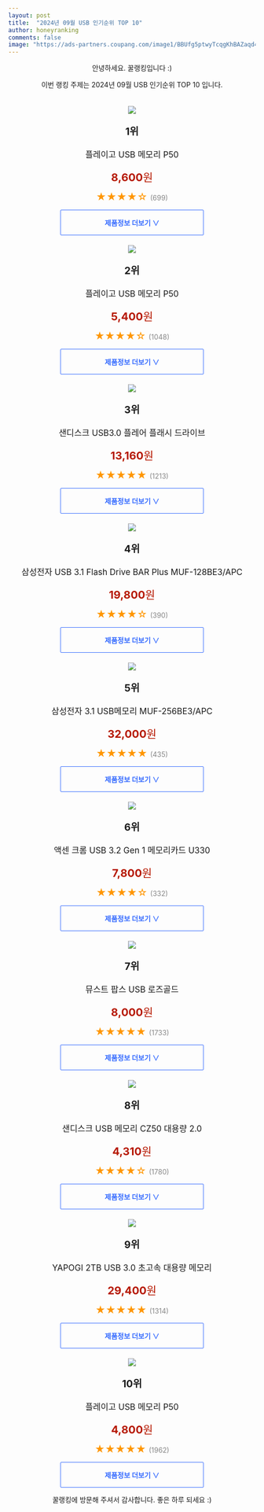 ```yaml
---
layout: post
title:  "2024년 09월 USB 인기순위 TOP 10"
author: honeyranking
comments: false
image: "https://ads-partners.coupang.com/image1/BBUfg5ptwyTcqgKhBAZaqd4w0vZKiF1g9EDzqkm4oIGwjs58HLDHJ8ncaboepUM7jzi____A4Fa0YQCWTxHTrO72bPtjgyftuYqBjRVdK0yayhYXTAZc4AcgRxx1jHRk5JoqN9LwRjvRuVDBqAmJMKCUZzKKaHHwwb5uIJszpD21VOT1pF6XOnv6uCOOXoFM_DhUuZFHE32EcZ78rKRNUVyo8ocj1Gr9n12vuQ5aS7IgENLj9IGNs07GbpPW7MWOUBr2LBcocuY-f5jhQOMf7OZAEOPaNMyjvPQ="
---
```

<p style="text-align: center;">안녕하세요. 꿀랭킹입니다 :)</p>
<p style="text-align: center;">이번 랭킹 주제는 2024년 09월 USB 인기순위 TOP 10 입니다.</p><center><img src="https://ads-partners.coupang.com/image1/BBUfg5ptwyTcqgKhBAZaqd4w0vZKiF1g9EDzqkm4oIGwjs58HLDHJ8ncaboepUM7jzi____A4Fa0YQCWTxHTrO72bPtjgyftuYqBjRVdK0yayhYXTAZc4AcgRxx1jHRk5JoqN9LwRjvRuVDBqAmJMKCUZzKKaHHwwb5uIJszpD21VOT1pF6XOnv6uCOOXoFM_DhUuZFHE32EcZ78rKRNUVyo8ocj1Gr9n12vuQ5aS7IgENLj9IGNs07GbpPW7MWOUBr2LBcocuY-f5jhQOMf7OZAEOPaNMyjvPQ=" style="margin-top:20px" /></center><p style="text-align: center; font-size: 20px"><b>1위</b></p><p style="text-align: center; font-size: 17px">플레이고 USB 메모리 P50</p><p style="text-align: center;"><span style="color: #b61800; font-size: 22px;"><b>8,600</b>원</span></p><p style="text-align: center;"><span style="color: #ff9600; font-size: 20px;">★★★★☆ </span><span style="color: #878787;">(699)</span></p><center><a href="https://link.coupang.com/re/AFFSDP?lptag=AF3899140&subid=honeyrank&pageKey=5309101612&itemId=7657172318&vendorItemId=74947573873&traceid=V0-153-09bac7b5f3f4541f&requestid=20240919050000529077887299&token=31850B%7CGM"><div style="font-size: 14px; display: inline-block; padding: 15px 90px; color: #346aff; border-radius: 2px; border: 1px solid #346aff; cursor: pointer;"><b>제품정보 더보기 &or;</b></div></a></center><center><img src="https://ads-partners.coupang.com/image1/J3_K94wL7EZdMQxpJ-yHygulo9NbiiEMIJiKlpbLqBptRVQOVV_0wLlb6v4iv1ArqoUb_9GPdHQdLIo1tejRqJ0c_7DtPMpZtJ-ZNAAr4nAOFdVzyS2QmzADVapGbuWz5ZDSTfmRBTfLDzhlKg66oNI1LrQDgcHevn-pUjRPWOrW8FoEKjtm1nSRLo7rwmtolPyrNVFVeSFDkuL3GlkZAcUMXAEnhKDkoeL19g00o7fS_l9pLD67I2U1plagNqPEokRdg1z4PSSutrlbvt1pgCB9kBas_fiJhLw=" style="margin-top:20px" /></center><p style="text-align: center; font-size: 20px"><b>2위</b></p><p style="text-align: center; font-size: 17px">플레이고 USB 메모리 P50</p><p style="text-align: center;"><span style="color: #b61800; font-size: 22px;"><b>5,400</b>원</span></p><p style="text-align: center;"><span style="color: #ff9600; font-size: 20px;">★★★★☆ </span><span style="color: #878787;">(1048)</span></p><center><a href="https://link.coupang.com/re/AFFSDP?lptag=AF3899140&subid=honeyrank&pageKey=5309101612&itemId=7687093185&vendorItemId=74977375673&traceid=V0-153-09bac7b5f3f4541f&requestid=20240919050000529077887299&token=31850B%7CGM"><div style="font-size: 14px; display: inline-block; padding: 15px 90px; color: #346aff; border-radius: 2px; border: 1px solid #346aff; cursor: pointer;"><b>제품정보 더보기 &or;</b></div></a></center><center><img src="https://ads-partners.coupang.com/image1/GysDQwwxi4wJBUHAG6iSRtwKFPNaENmONKe2V2LeB_bR9Qd4-NRjeMnIfwyaGEdaJhWWqTXS33xJz-8HHSlS5PqDn9TN-vvBYc93Kpu8_5C3uRR01JAWZedSjA1mDglw6c-f8qMxJcxKncbSchnUTNUgdovw7GsdPGnmR_LpzKcTbZNOYk9M1Y3Z-izSVd6fctFUq91dGZCELSGjHEy5It9qD4BgDJnF7PCsbtv7VE3doJUiC03WoLTMdpiMDMZaO_VsG2Ax-3eUfg8VSF3lUye9lJMerwgnjnqyGVzRlls6b6mk3vdg7qk=" style="margin-top:20px" /></center><p style="text-align: center; font-size: 20px"><b>3위</b></p><p style="text-align: center; font-size: 17px">샌디스크 USB3.0 플레어 플래시 드라이브</p><p style="text-align: center;"><span style="color: #b61800; font-size: 22px;"><b>13,160</b>원</span></p><p style="text-align: center;"><span style="color: #ff9600; font-size: 20px;">★★★★★ </span><span style="color: #878787;">(1213)</span></p><center><a href="https://link.coupang.com/re/AFFSDP?lptag=AF3899140&subid=honeyrank&pageKey=19813082&itemId=78863531&vendorItemId=76398359548&traceid=V0-153-36380a8d99a7652e&requestid=20240919050000529077887299&token=31850B%7CGM"><div style="font-size: 14px; display: inline-block; padding: 15px 90px; color: #346aff; border-radius: 2px; border: 1px solid #346aff; cursor: pointer;"><b>제품정보 더보기 &or;</b></div></a></center><center><img src="https://ads-partners.coupang.com/image1/M8s9KDvS0x-joThMM_eYRddWeC6hHqNI9-qkYGtGhyCql5S14Jnlt0RTvAEOILVKznJkSKyb0HspvVjpCFpf2jPD2W_JYxlkgEzhopV_DAV10vBzRVvXrFFudfpJcmeVQ1XdRJ4vfy2UlrHzSDT3kf3rh9ZPowYyFt_ysSSgZpQN86D6FoUEjGjM8LhkX7b7EP8yjR80pKIk8Tiyf0aJjRFsu_dIC5W6UDj2g0yrp7k6u1vMRrJ1fmaAOoVCPMlAv0f6A6fXah09EqoqhKPvg_foZWm0LpEnNaav_f3GnD2L7dSykWXQtj4=" style="margin-top:20px" /></center><p style="text-align: center; font-size: 20px"><b>4위</b></p><p style="text-align: center; font-size: 17px">삼성전자 USB 3.1 Flash Drive BAR Plus MUF-128BE3/APC</p><p style="text-align: center;"><span style="color: #b61800; font-size: 22px;"><b>19,800</b>원</span></p><p style="text-align: center;"><span style="color: #ff9600; font-size: 20px;">★★★★☆ </span><span style="color: #878787;">(390)</span></p><center><a href="https://link.coupang.com/re/AFFSDP?lptag=AF3899140&subid=honeyrank&pageKey=111559792&itemId=335977109&vendorItemId=91111753793&traceid=V0-153-3f331ab81cf3e13d&requestid=20240919050000529077887299&token=31850B%7CGM"><div style="font-size: 14px; display: inline-block; padding: 15px 90px; color: #346aff; border-radius: 2px; border: 1px solid #346aff; cursor: pointer;"><b>제품정보 더보기 &or;</b></div></a></center><center><img src="https://ads-partners.coupang.com/image1/9eocNeMfARnkcvam9dqk0Csj9pqla16PVP2BEpYw7o12U-D4XTrjsh16ZrzDx26GlTlgIxTDScp4bJ3Wvn97sG8z4Lq0YYfMXIIxHhsS_VrEk0HG_ZhounNQPccIYAg8rwKGSEP9pDjrghoufqcQ9utWXji-eFbZ_bQkUudxCmxfe05wTm-p077_GhbLVOtzTAewcnkeMM5aD3QNqWvE0IrROzRv4AkCgO9zecrWW_NZuwhA86AhRUUHB93cua-N5bED0sS4DJQM5-8SGrGlhcRjslIpGR3je6tHgs5EGu8kJg7zRCve_x_Lrw==" style="margin-top:20px" /></center><p style="text-align: center; font-size: 20px"><b>5위</b></p><p style="text-align: center; font-size: 17px">삼성전자 3.1 USB메모리 MUF-256BE3/APC</p><p style="text-align: center;"><span style="color: #b61800; font-size: 22px;"><b>32,000</b>원</span></p><p style="text-align: center;"><span style="color: #ff9600; font-size: 20px;">★★★★★ </span><span style="color: #878787;">(435)</span></p><center><a href="https://link.coupang.com/re/AFFSDP?lptag=AF3899140&subid=honeyrank&pageKey=111559792&itemId=334317216&vendorItemId=91111781787&traceid=V0-153-3f331ab81cf3e13d&requestid=20240919050000529077887299&token=31850B%7CGM"><div style="font-size: 14px; display: inline-block; padding: 15px 90px; color: #346aff; border-radius: 2px; border: 1px solid #346aff; cursor: pointer;"><b>제품정보 더보기 &or;</b></div></a></center><center><img src="https://ads-partners.coupang.com/image1/a2onVs7fPAn3BTYka3Us3pekE2EN4c92j-tzOycNawnNwrOOJt1fCLa76533_cIotlKqpf-EQ8HL5mdNVwXyq4Rl75xJoVtHgYlhJB8rhef4gws7raSxQT8rCMjOnWvYrDG0EWSC61xltsrJlsunKKcPJt-G3WB-mRuDJorMoRclE_t03LxRcBNTQPYuana039OJppvyoQ0ipXd-JyjXhiQ0T25etInXtAXK1acfOJecnxsxQ6mEZrA8sFpsnOj6eZYPAY0h7PhBKYDLZyywa2JFyEjCHKa1QXs=" style="margin-top:20px" /></center><p style="text-align: center; font-size: 20px"><b>6위</b></p><p style="text-align: center; font-size: 17px">액센 크롬 USB 3.2 Gen 1 메모리카드 U330</p><p style="text-align: center;"><span style="color: #b61800; font-size: 22px;"><b>7,800</b>원</span></p><p style="text-align: center;"><span style="color: #ff9600; font-size: 20px;">★★★★☆ </span><span style="color: #878787;">(332)</span></p><center><a href="https://link.coupang.com/re/AFFSDP?lptag=AF3899140&subid=honeyrank&pageKey=8165700425&itemId=18804904697&vendorItemId=85935579762&traceid=V0-153-0c5d63e83f6e6af9&requestid=20240919050000529077887299&token=31850B%7CGM"><div style="font-size: 14px; display: inline-block; padding: 15px 90px; color: #346aff; border-radius: 2px; border: 1px solid #346aff; cursor: pointer;"><b>제품정보 더보기 &or;</b></div></a></center><center><img src="https://ads-partners.coupang.com/image1/ln7NELPKFbp0nBSflo4RolMfRX3Tj3PLyYuUA5pp5ye8ewhgmcGALBjgX-VVpWd5Wg6J9442vgbNYqQGSBQqlsZOylJ1FYNhMga8v2rQJmk5WdMoFHqpUX6Wwoc24mLMJsEg_RzNEwKgmNmBC7UpU912mmEBKegeKJSm6Rys8yZoSOOlPpF_xCqMSD1gCnzYQhlz-ofIWPb4fckIIY_Qe_ZSA4EuwWDd3yb-fuh5khMMUfRvD3T0VcOJnFPvMQ38swyfQLMgEMR5UTgnCTwIzmXVuH8F14TDEw==" style="margin-top:20px" /></center><p style="text-align: center; font-size: 20px"><b>7위</b></p><p style="text-align: center; font-size: 17px">뮤스트 팝스 USB 로즈골드</p><p style="text-align: center;"><span style="color: #b61800; font-size: 22px;"><b>8,000</b>원</span></p><p style="text-align: center;"><span style="color: #ff9600; font-size: 20px;">★★★★★ </span><span style="color: #878787;">(1733)</span></p><center><a href="https://link.coupang.com/re/AFFSDP?lptag=AF3899140&subid=honeyrank&pageKey=1231526374&itemId=3460442388&vendorItemId=71446812415&traceid=V0-153-fd87a4cc7a4466f1&requestid=20240919050000529077887299&token=31850B%7CGM"><div style="font-size: 14px; display: inline-block; padding: 15px 90px; color: #346aff; border-radius: 2px; border: 1px solid #346aff; cursor: pointer;"><b>제품정보 더보기 &or;</b></div></a></center><center><img src="https://ads-partners.coupang.com/image1/kyGqNLoDBVYXRGjVk90wrmIpDZjH-fVQutLhi0ceS9eEy_exspSdinE24Fqg3jHNM2kwE-Y1QWH8DZA-DMVjxQ4UxzeXhGYNiIunMjh6ysBqAH0SVK4csG0YMc_nyxJcfblqWqhDmg7mfRFi_frul-4uzzUp415SA3vh4FFKZbZQAfT1oc6LNY0bQ4dUNGBfujNdQt1tEw-Vwami__J0h7978kG2xpkgxYJOaGbquwteJQwJhDxbmJNeUboHh2plq1yVFuWsfftWTx9x_rIviRaP4RmtFNdR_zXUvwHJWIc5QktbfaiaSpKYzw==" style="margin-top:20px" /></center><p style="text-align: center; font-size: 20px"><b>8위</b></p><p style="text-align: center; font-size: 17px">샌디스크 USB 메모리 CZ50 대용량 2.0</p><p style="text-align: center;"><span style="color: #b61800; font-size: 22px;"><b>4,310</b>원</span></p><p style="text-align: center;"><span style="color: #ff9600; font-size: 20px;">★★★★☆ </span><span style="color: #878787;">(1780)</span></p><center><a href="https://link.coupang.com/re/AFFSDP?lptag=AF3899140&subid=honeyrank&pageKey=1301293443&itemId=13747029958&vendorItemId=81706172095&traceid=V0-153-4e683c3de954ab27&requestid=20240919050000529077887299&token=31850B%7CGM"><div style="font-size: 14px; display: inline-block; padding: 15px 90px; color: #346aff; border-radius: 2px; border: 1px solid #346aff; cursor: pointer;"><b>제품정보 더보기 &or;</b></div></a></center><center><img src="https://ads-partners.coupang.com/image1/v1C7pwp8H9wjtDtCv7SjvE-rtNFrVTXd-Oiyn0JMr2OMumVU89qmFLG7cRm3A6G3AAbWHqYMzi6TM2KFUx87yUjaOAZPJyKJPk5u_3FQNN_TyxSw7k96j1aLsSWqrnujnt7JJKF6HoBgFFRxzNbqW-M_2TBN0OPWEPtD28bxQJjeHQwcdSVdyxUHeGnjYce5S-wgROeSreiEmqQIVohzPIrWxa9WzhlrmOKoa1zwGQLFlUxQY9izhWrDvg3BjWUBFV_sSF-shkkWJLiaSA5N3S3yOg8uVpQTPl9u2_BNXJg_pt-1796_yNBX" style="margin-top:20px" /></center><p style="text-align: center; font-size: 20px"><b>9위</b></p><p style="text-align: center; font-size: 17px">YAPOGI 2TB USB 3.0 초고속 대용량 메모리</p><p style="text-align: center;"><span style="color: #b61800; font-size: 22px;"><b>29,400</b>원</span></p><p style="text-align: center;"><span style="color: #ff9600; font-size: 20px;">★★★★★ </span><span style="color: #878787;">(1314)</span></p><center><a href="https://link.coupang.com/re/AFFSDP?lptag=AF3899140&subid=honeyrank&pageKey=8248145395&itemId=23742167928&vendorItemId=90965658686&traceid=V0-153-a53a2aaffb158927&requestid=20240919050000529077887299&token=31850B%7CGM"><div style="font-size: 14px; display: inline-block; padding: 15px 90px; color: #346aff; border-radius: 2px; border: 1px solid #346aff; cursor: pointer;"><b>제품정보 더보기 &or;</b></div></a></center><center><img src="https://ads-partners.coupang.com/image1/I2PJui4AMc8eK1emI_NwY759RSrlKrlEAITPFG6xw8EqYENcMflOUjPwLOKptNoqHE_4_NObvZ_3DOhRz_yOmg-k5m1ZxFWh_d01vWI5Scxl-KvQOYsCsf_Yb9D1Yg3hjn0WzdmmOd-KQxDNrCpc2-5-feIRuaDJpFOHH9vAz3LsQuY7UPRjOoT86NNKVcYNOB2GxdK6e09rgQgSRC-0BiRq7yDDpyQ1dksolSaEOxZyzl5lrU5U4eKJPRnMHh5CH5ykGHttipFdyQDFkcz4k6v2DFONkRDoCW4=" style="margin-top:20px" /></center><p style="text-align: center; font-size: 20px"><b>10위</b></p><p style="text-align: center; font-size: 17px">플레이고 USB 메모리 P50</p><p style="text-align: center;"><span style="color: #b61800; font-size: 22px;"><b>4,800</b>원</span></p><p style="text-align: center;"><span style="color: #ff9600; font-size: 20px;">★★★★★ </span><span style="color: #878787;">(1962)</span></p><center><a href="https://link.coupang.com/re/AFFSDP?lptag=AF3899140&subid=honeyrank&pageKey=5309101612&itemId=18278617989&vendorItemId=74945175742&traceid=V0-153-09bac7b5f3f4541f&requestid=20240919050000529077887299&token=31850B%7CGM"><div style="font-size: 14px; display: inline-block; padding: 15px 90px; color: #346aff; border-radius: 2px; border: 1px solid #346aff; cursor: pointer;"><b>제품정보 더보기 &or;</b></div></a></center><p style="text-align: center;">꿀랭킹에 방문해 주셔서 감사합니다. 좋은 하루 되세요 :)</p>